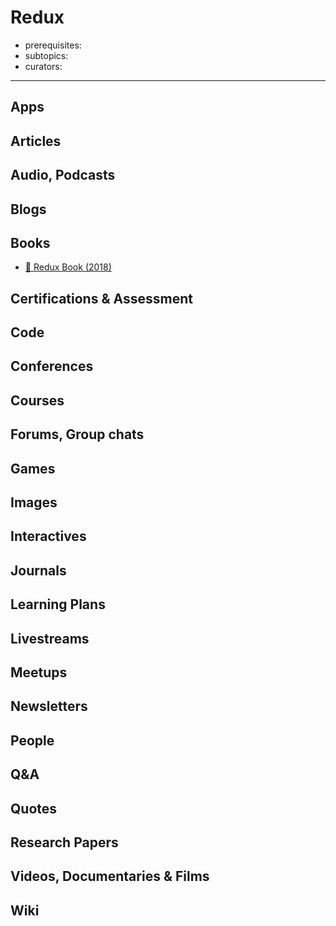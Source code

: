 # Redux

- prerequisites:
- subtopics:
- curators:

------

## Apps

## Articles

## Audio, Podcasts

## Blogs

## Books

- [📖 Redux Book (2018)](https://read.reduxbook.com/)


## Certifications & Assessment

## Code

## Conferences

## Courses

## Forums, Group chats

## Games

## Images

## Interactives

## Journals

## Learning Plans

## Livestreams

## Meetups

## Newsletters

## People

## Q&A

## Quotes

## Research Papers

## Videos, Documentaries & Films

## Wiki
